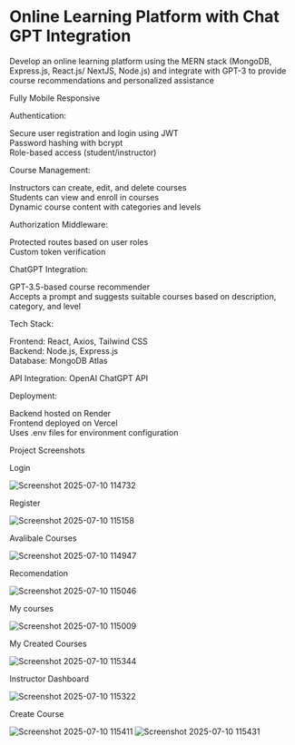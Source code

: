 #  Online Learning Platform with Chat GPT Integration
Develop an online learning platform using the MERN stack (MongoDB,  Express.js, React.js/ NextJS, Node.js) and integrate  with GPT-3 to provide course recommendations and personalized assistance <br>

Fully Mobile Responsive

Authentication:<br>

Secure user registration and login using JWT<br>
Password hashing with bcrypt<br>
Role-based access (student/instructor)<br>

Course Management:<br>

Instructors can create, edit, and delete courses<br>
Students can view and enroll in courses<br>
Dynamic course content with categories and levels<br>

Authorization Middleware:<br>

Protected routes based on user roles<br>
Custom token verification<br>

ChatGPT Integration:<br>

GPT-3.5-based course recommender<br>
Accepts a prompt and suggests suitable courses based on description, category, and level<br>

Tech Stack:<br>

Frontend: React, Axios, Tailwind CSS<br>
Backend: Node.js, Express.js<br>
Database: MongoDB Atlas<br>

API Integration: OpenAI ChatGPT API<br>

Deployment:<br>

Backend hosted on Render<br>
Frontend deployed on Vercel<br>
Uses .env files for environment configuration<br>

Project Screenshots

Login

![Screenshot 2025-07-10 114732](https://github.com/user-attachments/assets/49a5e189-5954-4ff6-90cb-5efb60241b5a)

Register

![Screenshot 2025-07-10 115158](https://github.com/user-attachments/assets/74033c90-ff8f-47df-9c41-89d6ba0e6ef9)

Avalibale Courses

![Screenshot 2025-07-10 114947](https://github.com/user-attachments/assets/0eabfe08-96cb-49c6-8ca9-42786219ff1d)

Recomendation

![Screenshot 2025-07-10 115046](https://github.com/user-attachments/assets/3d199e2f-33e9-4a90-8d39-84c9723b5975)

My courses

![Screenshot 2025-07-10 115009](https://github.com/user-attachments/assets/0f8ae7c4-3e57-48cb-a0d4-a51a570fc074)


My Created Courses

![Screenshot 2025-07-10 115344](https://github.com/user-attachments/assets/929f210c-f841-4306-8268-420ab52dabbe)

Instructor Dashboard

![Screenshot 2025-07-10 115322](https://github.com/user-attachments/assets/654efaa7-73e8-4a28-9637-4b152e3fed1a)

Create Course

![Screenshot 2025-07-10 115411](https://github.com/user-attachments/assets/2c957d40-72f6-4a1d-9b1b-7ec3031e6550)
![Screenshot 2025-07-10 115431](https://github.com/user-attachments/assets/cb0ab80d-2072-4432-9ce4-d3a61c579f71)
